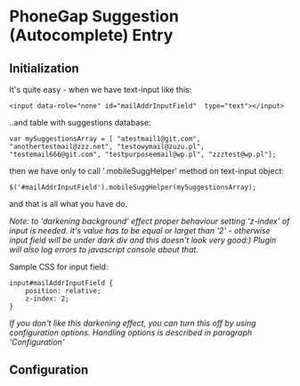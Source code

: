 PhoneGap Suggestion (Autocomplete) Entry 
=========================
 

## Initialization

It's quite easy - when we have text-input like this:


    <input data-role="none" id="mailAddrInputField"  type="text"></input>


..and table with suggestions database: 

    var mySuggestionsArray = [ "atestmail1@git.com", "anothertestmail@zzz.net", "testowymail@zuzu.pl", "testemail666@git.com", "testpurposeemail@wp.pl", "zzztest@wp.pl"];

then we have only to call '.mobileSuggHelper' method on text-input object: 

    $('#mailAddrInputField').mobileSuggHelper(mySuggestionsArray);

and that is all what you have do. 

 
*Note: to 'darkening background' effect proper behaviour setting 'z-index' of input is needed. it's value has to be equal or larget than '2' - otherwise input field will be under dark div and this doesn't look very good:) Plugin will also log errors to javascript console about that.*

Sample CSS for input field:

    input#mailAddrInputField { 
        position: relative; 
        z-index: 2; 
    }

*If you don't like this darkening effect, you can turn this off by using configuration options. Handling options is described in paragraph 'Configuration'*


## Configuration

 
